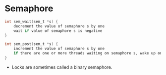 # Semaphore

```c
int sem_wait(sem_t *s) {
    decrement the value of semaphore s by one
    wait if value of semaphore s is negative
}

int sem_post(sem_t *s) {
    increment the value of semaphore s by one
    if there are one or more threads waiting on semaphore s, wake up one of them
}
```

- Locks are sometimes called a binary semaphore. 